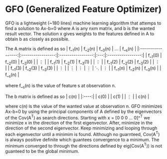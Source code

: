 # GFO (Generalized Feature Optimizer)
GFO is a lightweight (~180 lines) machine learning algorithm
that attemps to find a solution to Ax-b=0 where A is any
nxm matrix, and b is the wanted result vector. The solution x
gives weights to the features defined in A to obtain b as closely
as possible.

The A matrix is defined as so
| f_<sub>1</sub>(n) | f_<sub>2</sub>(n) | f_<sub>3</sub>(n) | ... | f_<sub>s</sub>(n) |
|:-----------------:|:-----------------:|:-----------------:|:---:|:-----------------:|
| f_<sub>1</sub>(0) | f_<sub>2</sub>(0) | f_<sub>3</sub>(0) |     |         ⋮         |
| f_<sub>1</sub>(1) | f_<sub>2</sub>(1) | f_<sub>3</sub>(1) |     |         ⋮         |
| f_<sub>1</sub>(2) | f_<sub>2</sub>(2) | f_<sub>3</sub>(2) |     |         ⋮         |
| f_<sub>1</sub>(3) | f_<sub>2</sub>(3) | f_<sub>3</sub>(3) |     |         ⋮         |
|       ⋮           |        ⋮          |         ⋮         |  ⋱  |         ⋮         |
| f_<sub>1</sub>(n) | f_<sub>2</sub>(n) | f_<sub>3</sub>(n) |     | f_<sub>s</sub>(n) |

where f_<sub>s</sub>(n) is the value of feature s at observation n.

The b matrix is defined as so
| c(n) |
|:----:|
| c(0) |
| c(1) |
|  ⋮   |
| c(n) |

where c(n) is the value of the wanted value at observation n.
GFO minimizes Ax-b=0 by using the principal components of A defined by the
eigenvectors of the Cov(A<sup>T</sup>) as search directions. Starting with
x = [0 0 0 ... 0]^<sup>T</sup> we minimize x in the direction of the first
eigenvector. After, minimize in the direction of the second eigenvector.
Keep minimizing and looping through each eigenvector until a minimim is found.
Although no guarnteed, Cov(A<sup>T</sup>) is always positive definite which
guantees convergence to a minimum. The minimum converged to through the directions
defined by eig(Cov(A<sup>T</sup>)) is not guanteed to be the global minimum.
